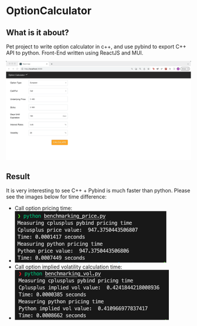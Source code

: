 # OptionCalculator

## What is it about?

Pet project to write option calculator in c++, and use pybind to export C++ API to python. Front-End written using ReactJS and MUI.

![Alt Text](assets/option_app.gif)

## Result

It is very interesting to see C++ + Pybind is much faster than python. Please see the images below for time difference:

- Call option pricing time:
- ![Alt Text](https://github.com/lersonglim/OptionCalculator/blob/main/assets/price_time.png)
- Call option implied volatility calculation time:
- ![Alt Text](https://github.com/lersonglim/OptionCalculator/blob/main/assets/vol_time.png)
